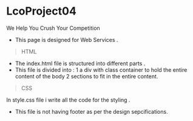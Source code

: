 # LcoProject04
We Help You Crush Your Competition

* This page is designed for Web Services .
> HTML

* The index.html file is structured into different parts .
* This file is divided into :
            1 a div with class container to hold the entire content of the body
            2 sections to fit in the entire content.

>CSS

In style.css file i write all the code for the styling .

* This file is not having footer as per the design sepcifications.
 
 


